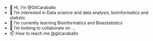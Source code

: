 - 👋 Hi, I’m @GilCaraballo
- 👀 I’m interested in Data science and data analysis, bioinformatics and statistic
- 🌱 I’m currently learning Bioinformatics and Bioestatistics
- 💞️ I’m looking to collaborate on ...
- 📫 How to reach me @gilcaraballo

<!---
GilCaraballo/GilCaraballo is a ✨ special ✨ repository because its `README.md` (this file) appears on your GitHub profile.
You can click the Preview link to take a look at your changes.
--->
